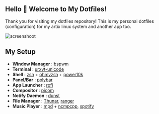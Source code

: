 ## Hello 👋 Welcome to My Dotfiles!

Thank you for visiting my dotfiles repository! This is my personal dotfiles (configuration) for my artix linux system and another app too.

![screenshoot](https://i.ibb.co/VMVs5bz/screenshoot.png)

## My Setup

-   **Window Manager** : [bspwm](https://github.com/baskerville/bspwm)
-   **Terminal** : [urxvt-unicode](http://software.schmorp.de/pkg/rxvt-unicode.html)
-   **Shell** : [zsh](https://www.zsh.org/) + [ohmyzsh](https://github.com/ohmyzsh/ohmyzsh) + [power10k](https://github.com/romkatv/powerlevel10k)
-   **Panel/Bar** : [polybar](https://github.com/polybar/polybar)
-   **App Launcher** : [rofi](https://github.com/davatorium/rofi)
-   **Compositor** : [picom](https://github.com/yshui/picom)
-   **Notify Daemon** : [dunst](https://github.com/dunst-project/dunst)
-   **File Manager** : [Thunar](https://docs.xfce.org/xfce/thunar/start), [ranger](https://github.com/ranger/ranger)
-   **Music Player** : [mpd](https://www.musicpd.org/) + [ncmpcpp](https://github.com/ncmpcpp/ncmpcpp), [spotify](https://www.spotify.com/us/download/linux/)
